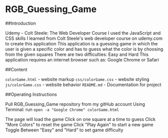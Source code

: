 # RGB_Guessing_Game

##Introduction

Udemy - Colt Steele: The Web Developer Course
I used the JavaScript and CSS skills I learned from Colt Steele's web developer course on udemy.com to create this application
This application is a guessing game in which the user is given a specific color and has to guess what the color is by choosing from  the given squares
There are two difficulties: Easy and Hard
This application requires an internet browser such as: Google Chrome or Safari

##Content

`colorGame.html` - website markup
`css/colorGame.css` - website styling
`js/colorGame.css` - website behavior
`README.md` - Documentation for project

##Operating Instructions

Pull RGB_Guessing_Game repository from my gitHub account
Using Terminal: run `open -a "Google Chrome" colorGame.html`

The page will load the game
Click on one square at a time to guess
Click "More Colors" to reset the game
Click  "Play Again" to start a new game
Toggle Between "Easy" and "Hard" to set game difficulty


